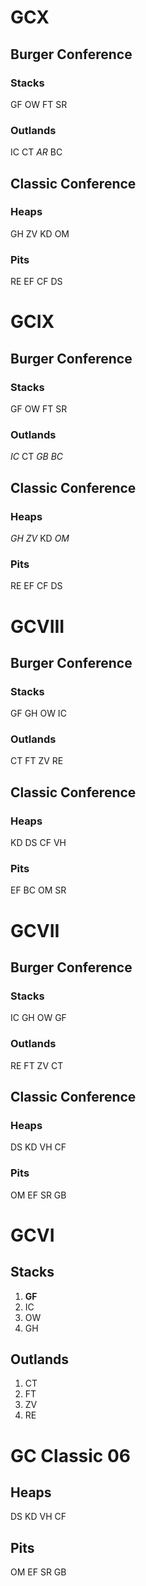 # GCX

## Burger Conference

### Stacks

GF OW FT SR

### Outlands

IC CT *AR* BC

## Classic Conference

### Heaps

GH ZV KD OM

### Pits

RE EF CF DS

# GCIX

## Burger Conference

### Stacks

GF OW FT SR

### Outlands

*IC* CT *GB* *BC*

## Classic Conference

### Heaps

*GH* *ZV* KD *OM*

### Pits

RE EF CF DS

# GCVIII

## Burger Conference

### Stacks

GF GH OW IC

### Outlands

CT FT ZV RE

## Classic Conference

### Heaps

KD DS CF VH

### Pits

EF BC OM SR

# GCVII

## Burger Conference

### Stacks

IC GH OW GF

### Outlands

RE FT ZV CT

## Classic Conference

### Heaps

DS KD VH CF

### Pits

OM EF SR GB

# GCVI

## Stacks

1. **GF** 
2. IC 
3. OW 
4. GH

## Outlands

1. CT 
2. FT 
3. ZV 
4. RE

# GC Classic 06

## Heaps

DS KD VH CF

## Pits

OM EF SR GB
